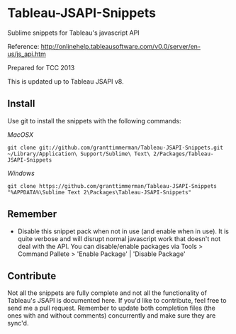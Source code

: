 Tableau-JSAPI-Snippets
======================

Sublime snippets for Tableau's javascript API

Reference: http://onlinehelp.tableausoftware.com/v0.0/server/en-us/js_api.htm

Prepared for TCC 2013

This is updated up to Tableau JSAPI v8.

Install
-------
Use git to install the snippets with the following commands:

*MacOSX*

    git clone git://github.com/granttimmerman/Tableau-JSAPI-Snippets.git ~/Library/Application\ Support/Sublime\ Text\ 2/Packages/Tableau-JSAPI-Snippets

*Windows*

    git clone https://github.com/granttimmerman/Tableau-JSAPI-Snippets "%APPDATA%\Sublime Text 2\Packages\Tableau-JSAPI-Snippets"


Remember
--------
* Disable this snippet pack when not in use (and enable when in use). It is quite verbose and will disrupt normal javascript work that doesn't not deal with the API. You can disable/enable packages via Tools > Command Pallete > 'Enable Package' | 'Disable Package'

Contribute
----------
Not all the snippets are fully complete and not all the functionality of Tableau's JSAPI is documented here. If you'd like to contribute, feel free to send me a pull request. Remember to update both completion files (the ones with and without comments) concurrently and make sure they are sync'd.

